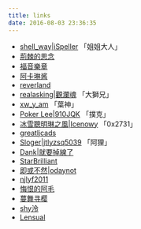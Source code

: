 ```yaml
---
title: links
date: 2016-08-03 23:36:35
---
```

* [shell_way|iSpeller](http://arondight.me/) 「姐姐大人」
* [荊棘的思念](http://lovearia.me/)
* [福音樂章](http://fyyz.me/)
* [阿卡琳酱](http://2dango.com/)
* [reverland](http://reverland.org/)
* [realasking|觀瀾魂](http://realasking.github.io/index.html) 「大獅兄」
* [xw_y_am](http://web.xwyam.info/blog) 「葉神」
* [Poker Lee|910JQK](http://poker-lee.tk/)  「撲克」
* [冰雪聰明琳之風|Icenowy](http://www.icenowy.tk/) 「0x2731」
* [greatljcads](http://ljcads.com/)
* [Sloger|jtlyzsq5039](http://blog.sloger.info/) 「阿狸」
* [Dank|就要掉線了](http://danknest.org/)
* [StarBrilliant](https://m13253.blogspot.com/)
* [即或不然|odaynot](http://ishell.me/)
* [njlyf2011](http://www.njlyf2011.cn/)
* [悔恨的阿毛](http://blog.winkidney.com/)
* [蔓舞寻樱](https://emiria.io/)
* [shy泠](https://shyling.com/)
* [Lensual](https://lensual.dreamerstudio.net/blog/)
